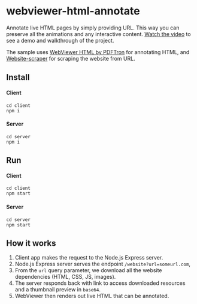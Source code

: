 # webviewer-html-annotate
Annotate live HTML pages by simply providing URL. This way you can preserve all the animations and any interactive content. [Watch the video](https://youtu.be/OGswLirzMW8) to see a demo and walkthrough of the project.

The sample uses [WebViewer HTML by PDFTron](https://www.npmjs.com/package/@pdftron/webviewer-html) for annotating HTML, and [Website-scraper](https://www.npmjs.com/package/website-scraper) for scraping the website from URL. 

## Install

#### Client
```
cd client
npm i
```

#### Server
```
cd server
npm i
```


## Run

#### Client
```
cd client
npm start
```

#### Server
```
cd server
npm start
```

## How it works

1. Client app makes the request to the Node.js Express server.
2. Node.js Express server serves the endpoint `/website?url=someurl.com`, 
3. From the `url` query parameter, we download all the website dependencies (HTML, CSS, JS, images).
4. The server responds back with link to access downloaded resources and a thumbnail preview in `base64`.
5. WebViewer then renders out live HTML that can be annotated.

